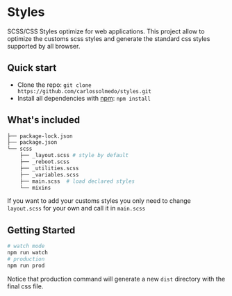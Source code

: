# Styles

SCSS/CSS Styles optimize for web applications. This project allow to optimize the customs scss styles and generate the standard css styles supported by all browser.

## Quick start

- Clone the repo: `git clone https://github.com/carlossolmedo/styles.git`
- Install all dependencies with [npm](https://www.npmjs.com/): `npm install`

## What's included

```bash
├── package-lock.json
├── package.json
└── scss
    ├── _layout.scss # style by default
    ├── _reboot.scss
    ├── _utilities.scss
    ├── _variables.scss
    ├── main.scss  # load declared styles
    └── mixins
```
If you want to add your customs styles you only need to change `layout.scss` for your own and call it in `main.scss`

## Getting Started

```bash
# watch mode
npm run watch
# production
npm run prod
```
Notice that production command will generate a new `dist` directory with the final css file.

